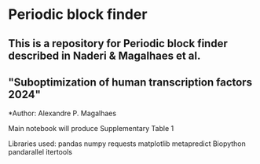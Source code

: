 # Periodic block finder

## This is a repository for Periodic block finder described in Naderi & Magalhaes et al. 
## "Suboptimization of human transcription factors 2024"

*Author: Alexandre P. Magalhaes

Main notebook will produce Supplementary Table 1 

Libraries used:
pandas
numpy
requests
matplotlib
metapredict
Biopython
pandarallel
itertools
